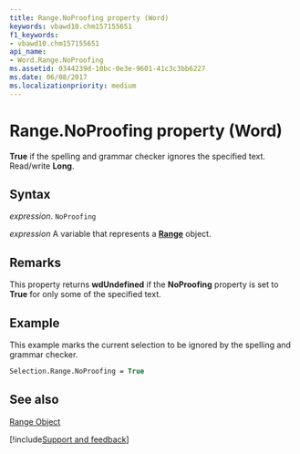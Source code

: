 ```yaml
---
title: Range.NoProofing property (Word)
keywords: vbawd10.chm157155651
f1_keywords:
- vbawd10.chm157155651
api_name:
- Word.Range.NoProofing
ms.assetid: 0344239d-10bc-0e3e-9601-41c3c3bb6227
ms.date: 06/08/2017
ms.localizationpriority: medium
---
```



# Range.NoProofing property (Word)

 **True** if the spelling and grammar checker ignores the specified text. Read/write **Long**.


## Syntax

_expression_. `NoProofing`

_expression_ A variable that represents a **[Range](Word.Range.md)** object.


## Remarks

This property returns **wdUndefined** if the **NoProofing** property is set to **True** for only some of the specified text.


## Example

This example marks the current selection to be ignored by the spelling and grammar checker.


```vb
Selection.Range.NoProofing = True
```


## See also


[Range Object](Word.Range.md)

[!include[Support and feedback](~/includes/feedback-boilerplate.md)]